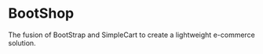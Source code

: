 BootShop
========

The fusion of BootStrap and SimpleCart to create a lightweight e-commerce solution.
